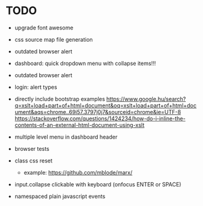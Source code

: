 # TODO

- upgrade font awesome

- css source map file generation

- outdated browser alert

- dashboard: quick dropdown menu with collapse items!!!

- outdated browser alert

- login: alert types

- directly include bootstrap examples
	https://www.google.hu/search?q=xslt+load+part+of+html+document&oq=xslt+load+part+of+html+document&aqs=chrome..69i57.3797j0j7&sourceid=chrome&ie=UTF-8
	https://stackoverflow.com/questions/1424234/how-do-i-inline-the-contents-of-an-external-html-document-using-xslt

- multiple level menu in dashboard header

- browser tests

- class css reset
    - example: https://github.com/mblode/marx/

- input.collapse clickable with keyboard (onfocus ENTER or SPACE)

- namespaced plain javascript events